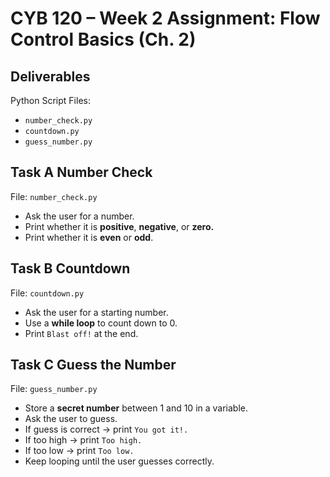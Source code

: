 # CYB 120 – Week 2 Assignment: Flow Control Basics (Ch. 2)

## Deliverables
Python Script Files:
- ```number_check.py```
- ```countdown.py```
- ```guess_number.py```

## Task A Number Check

File: ```number_check.py```

- Ask the user for a number.
- Print whether it is **positive**, **negative**, or **zero.**
- Print whether it is **even** or **odd**.

## Task B Countdown

File: ```countdown.py```

- Ask the user for a starting number.
- Use a **while loop** to count down to 0.
- Print ```Blast off!``` at the end.

## Task C Guess the Number

File: ```guess_number.py```

- Store a **secret number** between 1 and 10 in a variable.
- Ask the user to guess.
- If guess is correct → print ```You got it!.```
- If too high → print ```Too high.```
- If too low → print ```Too low.```
- Keep looping until the user guesses correctly.
